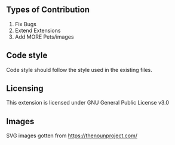 
## Types of Contribution
1. Fix Bugs
2. Extend Extensions
3. Add MORE Pets/images

## Code style
Code style should follow the style used in the existing files.

## Licensing
This extension is licensed under GNU General Public License v3.0

## Images
SVG images gotten from https://thenounproject.com/
